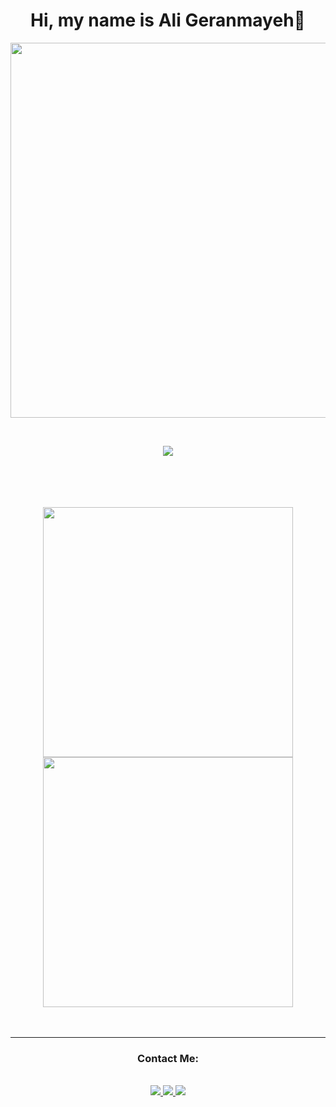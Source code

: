 <div  align="center">
  <h1>Hi, my name is Ali Geranmayeh👋</h1>
  <p><img      src="https://camo.githubusercontent.com/5ddf73ad3a205111cf8c686f687fc216c2946a75005718c8da5b837ad9de78c9/68747470733a2f2f7468756d62732e6766796361742e636f6d2f4576696c4e657874446576696c666973682d736d616c6c2e676966" width="600"/>
    </p>
  </br>
  <p>
    <a href="https://skillicons.dev">
    <img src="https://skillicons.dev/icons?i=php,laravel,html,css,bootstrap,tailwind,git,github,regex,docker&theme=dark" />
  </a>
  </p>
  <picture>
<source
  srcset="https://github-readme-stats.vercel.app/api?username=expensive77&show_icons=true&theme=dark"
  media="(prefers-color-scheme: dark)"
/>
</div>
<br/><br/><br/><br/>

<div  align="center">
<span><img align="center" src="https://github-readme-stats.vercel.app/api?username=expensive77&show_icons=true&theme=tokyonight"  width="400" /></span>
</span><img align="center" src="https://github-readme-streak-stats.herokuapp.com/?user=expensive77&theme=tokyonight&hide_border=false"  width="400" /></span>
</div>
<br/><br/>

_____________________________

<div  align="center">
  <h3>Contact Me:</h3>
<br/>
<a href="https://www.linkedin.com/in/ali-geranmayeh/" target="_blank">
   <img src="https://img.shields.io/badge/LinkedIn-0077B5?style=for-the-badge&logo=linkedin&logoColor=0072b1&color=black">
</a>
   <a href="https://t.me/expensive98" target="_blank">
   <img src="https://img.shields.io/badge/Telegram-0077B5?style=for-the-badge&logo=telegram&logoColor=0088cc&color=black">
</a>
<a href="https://www.instagram.com/expensive1998/" target="_blank">
   <img src="https://img.shields.io/badge/Instagram-0077B5?style=for-the-badge&logo=instagram&logoColor=E4405F&color=black">
</a>
 



<!--
**expensive77/expensive77** is a ✨ _special_ ✨ repository because its `README.md` (this file) appears on your GitHub profile.

Here are some ideas to get you started:

- 🔭 I’m currently working on ...
- 🌱 I’m currently learning ...
- 👯 I’m looking to collaborate on ...
- 🤔 I’m looking for help with ...
- 💬 Ask me about ...
- 📫 How to reach me: ...
- 😄 Pronouns: ...
- ⚡ Fun fact: ...
-->
